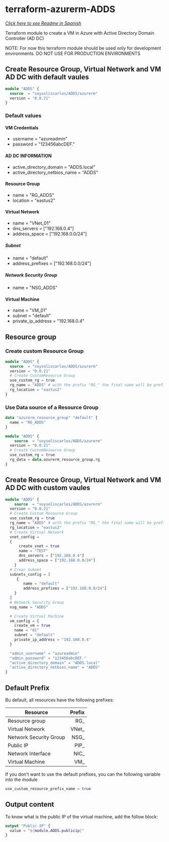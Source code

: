 # terraform-azurerm-ADDS

[_Click here to see Readme in Spanish_](https://github.com/soysoliscarlos/terraform-azurerm-ADDS/blob/main/README-ES.md)

Terraform module to create a VM in Azure with Active Directory Domain Controller (AD DC)

NOTE: For now this terraform module should be used only for development environments. DO NOT USE FOR PRODUCTION ENVIRONMENTS

## Create Resource Group, Virtual Network and VM AD DC with default vaules

```terraform
module "ADDS" {
  source  = "soysoliscarlos/ADDS/azurerm"
  version = "0.0.21"
}
```

### Default values

#### VM Credentials

- username = "azureadmin"
- password = "123456abcDEF."

#### AD DC INFORMATION

- active_directory_domain = "ADDS.local"
- active_directory_netbios_name = "ADDS"

#### Resource Group

- name = "RG_ADDS"
- location = "eastus2"

#### Virtual Network

- name = "VNet_01"
- dns_servers = ["192.168.0.4"]
- address_space = ["192.168.0.0/24"]

##### Subnet

- name = "default"
- address_prefixes = ["192.168.0.0/24"]

##### Network Security Group

- name = "NSG_ADDS"

#### Virtual Machine

- name = "VM_01"
- subnet = "default"
- private_ip_address = "192.168.0.4"

## Resource group

### Create custom Resource Group

```terraform
module "ADDS" {
  source  = "soysoliscarlos/ADDS/azurerm"
  version = "0.0.21"
  # Create CustomResource Group
  use_custom_rg = true
  rg_name = "ADDS" # with the prefix "RG_" the final name will be prefix ´variable name; ex "RG_ADDS"
  rg_location = "eastus2"
}
```

### Use Data source of a Resource Group

```terraform
data "azurerm_resource_group" "default" {
  name = "RG_ADDS"
}

module "ADDS" {
    source  = "soysoliscarlos/ADDS/azurerm"
  version = "0.0.21"
  # Create CustomResource Group
  use_custom_rg = true
  rg_data = data.azurerm_resource_group.rg
}
```

## Create Resource Group, Virtual Network and VM AD DC with custom vaules

```terraform
module "ADDS" {
    source  = "soysoliscarlos/ADDS/azurerm"
  version = "0.0.21"
  # Create Custom Resource Group
  use_custom_rg = true
  rg_name = "ADDS" # with the prefix "RG_" the final name will be prefix ´variable name; ex "RG_ADDS"
  rg_location = "eastus2"
  # Create Virtual Network
  vnet_config =
  {
      create_vnet = true
      name = "TEST"
      dns_servers = ["192.168.0.4"]
      address_space = ["192.168.0.0/24"]
    }
  # Crear Subnet
  subnets_config = [
     {
        name = "default"
        address_prefixes = ["192.168.0.0/24"]
    } 
  ]
  # Network Security Group
  nsg_name = "ADDS"

  # Create Virtual Machine
  vm_config = {
    create_vm = true
    name = "01"
    subnet = "default"
    private_ip_address = "192.168.0.4"
  }

  "admin_username" = "azureadmin"
  "admin_password" = "123456abcDEF." 
  "active_directory_domain" = "ADDS.local"
  "active_directory_netbios_name" = "ADDS"
}
```

## Default Prefix

Bu default, all resources have the following prefixes:

| Resource       |  Prefix  |
|----------------|--------:|
| Resource group | RG_    |
| Virtual Network | VNet_ |
| Network Security Group| NSG_ |
| Public IP | PIP_ |
| Network Interface | NIC_ |
|Virtual Machine | VM_ |

If you don't want to use the default prefixes, you can the following variable into the module

```terraform
use_custom_resource_prefix_name = true
```

## Output content

To know what is the public IP of the virtual machine, add the follow block:

```terraform
output "Public-IP" {
  value = "${module.ADDS.publicip}"
}
```
